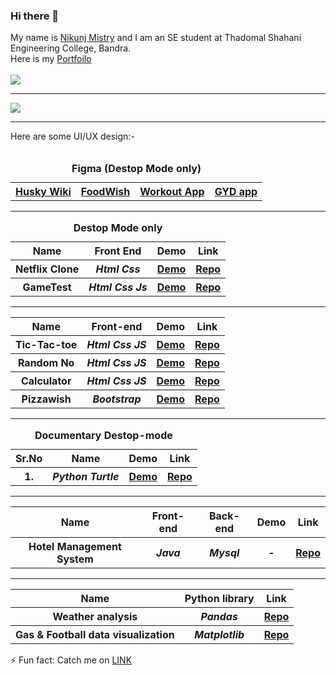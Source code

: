 ### Hi there 👋
My name is <a href="https://www.linkedin.com/in/nikunj-mistry-b03993223/">Nikunj Mistry</a> and I am an SE student at Thadomal Shahani Engineering College, Bandra.<br>
Here is my <a href="https://nikunjmistry22.github.io/Portfolio/" target="_blank" rel="noopener noreferrer">Portfoilo</a>
<br><br>
<img src="https://github-readme-stats.vercel.app/api?username=Nikunjmistry22&&show_icons=true&title_color=ffffff&icon_color=bb2acf&text_color=E8F9D3&bg_color=0A1731">
<hr>
<img src="https://github-readme-stats.vercel.app/api/top-langs/?username=Nikunjmistry22&&show_icons=true&title_color=ffffff&icon_color=bb2acf&text_color=E8F9D3&bg_color=0A1731">
<hr>
Here are some UI/UX design:- 
<br><br>
<table>
  <caption><b>Figma (Destop Mode only)</b></caption>
  <tr>
    <th> <a href="https://www.figma.com/proto/UrCBeA0VsY2DGk0hLYYfYd/Husky-Wiki?node-id=1%3A2&scaling=scale-down&page-id=0%3A1&starting-point-node-id=1%3A2&show-proto-sidebar=1" target="_blank" rel="noopener noreferrer">Husky Wiki</a></th>
    <th> <a href="https://www.figma.com/proto/o2amK7tmPTNBK9jDiJotUe/FoodWish?node-id=2%3A5&scaling=scale-down&page-id=0%3A1" target="_blank" rel="noopener noreferrer">FoodWish</a> </th>
    <th> <a href="https://www.figma.com/proto/Y3CDdBsRxNO4eKoOMpLlOI/Workout?node-id=111%3A15&scaling=scale-down&page-id=0%3A1" target="_blank" rel="noopener noreferrer">Workout App</a></th>
     <th> <a href="https://www.figma.com/proto/dJOyZvmNIAInOxXS6LTfee/Untitled?node-id=1%3A2&scaling=scale-down&page-id=0%3A1&starting-point-node-id=1%3A2" target="_blank" rel="noopener noreferrer">GYD app</a></th>
    
  </table>
<hr>
<table>
  <caption><b>Destop Mode only</b></caption>
  <tr>
    <th>Name</th>
    <th>Front End </th>
    <th>Demo</th>
    <th>Link</th>
  </tr>
  <tr>
    <th>Netflix Clone</th>
    <th><i>Html Css</i></th>
    <th> <a href="https://nikunjmistry22.github.io/Netflix-Clone/" target="_blank" rel="noopener noreferrer">Demo</a></th>
    <th> <a href="https://github.com/Nikunjmistry22/Netflix-Clone" target="_blank" rel="noopener noreferrer">Repo</a></th>
  </tr>
  <tr>
    <th>GameTest</th>
    <th><i>Html Css Js</i></th>
    <th> <a href="https://nikunjmistry22.github.io/GameTest/" target="_blank" rel="noopener noreferrer">Demo</a></th>
    <th> <a href="https://github.com/Nikunjmistry22/GameTest" target="_blank" rel="noopener noreferrer">Repo</a></th>
  </tr>
  
  </table>
<hr>
<table>
  <tr>
    <th>Name</th>
    <th>Front-end</th>
    <th>Demo</th>
    <th>Link</th>
  </tr>
  <tr>
    <th>Tic-Tac-toe</th>
    <th><i>Html Css JS</i></th>
    <th> <a href="https://nikunjmistry22.github.io/Tick-tac-toe/" target="_blank" rel="noopener noreferrer">Demo</a></th>
    <th> <a href="https://github.com/Nikunjmistry22/Tick-tac-toe" target="_blank" rel="noopener noreferrer">Repo</a></th>
  </tr>
   <tr>
    <th>Random No</th>
    <th><i>Html Css JS</i></th>
    <th> <a href="https://nikunjmistry22.github.io/Random_Genarator/" target="_blank" rel="noopener noreferrer">Demo</a></th>
    <th> <a href="https://github.com/Nikunjmistry22/Random_Genarator" target="_blank" rel="noopener noreferrer">Repo</a></th>
  </tr>
   <tr>
    <th>Calculator</th>
    <th><i>Html Css JS</i></th>
    <th> <a href="https://nikunjmistry22.github.io/Calculator/" target="_blank" rel="noopener noreferrer">Demo</a></th>
    <th> <a href="https://github.com/Nikunjmistry22/Calculator" target="_blank" rel="noopener noreferrer">Repo</a></th>
  </tr>
   <tr>
    <th>Pizzawish</th>
    <th><i>Bootstrap</i></th>
    <th> <a href="https://nikunjmistry22.github.io/Pizzawish/" target="_blank" rel="noopener noreferrer">Demo</a></th>
    <th> <a href="https://github.com/Nikunjmistry22/Pizzawish" target="_blank" rel="noopener noreferrer">Repo</a></th>
  </tr>
  </table>
  <hr>
  <table>
  <caption><b>Documentary Destop-mode</b></caption>
  <tr>
    <th>Sr.No</th>
    <th>Name </th>
    <th>Demo</th>
    <th>Link</th>
  </tr>
  <tr>
    <th>1.</th>
    <th><i>Python Turtle</i></th>
    <th> <a href="https://nikunjmistry22.github.io/Python_Turtle/" rel="noopener noreferrer">Demo</a></th>
    <th> <a href="https://github.com/Nikunjmistry22/Python_Turtle" rel="noopener noreferrer">Repo</a></th>
  </tr>
  
  </table>
  <hr>
  <table>
  <tr>
    <th>Name</th>
    <th>Front-end</th>
    <th>Back-end</th>
    <th>Demo</th>
    <th>Link</th>
  </tr>
  <tr>
    <th>Hotel Management System</th>
    <th><i>Java</i></th>
    <th><i>Mysql</i></th>
    <th>-</th>
    <th> <a href="https://github.com/Nikunjmistry22/mpr_java" target="_blank" rel="noopener noreferrer">Repo</a></th>
  </tr>
   
  </table>
  <hr>
  
  <table>
  <tr>
    <th>Name</th>
    <th>Python library</th>
    <th>Link</th>
  </tr>
  <tr>
    <th>Weather analysis</th>
    <th><i>Pandas</i></th>
    <th><a href="https://github.com/Nikunjmistry22/Data_Analysis/blob/main/Weather.ipynb" target="_blank" rel="noopener noreferrer">Repo</a></th>
      </tr>
   
  <tr>
    <th>Gas & Football data visualization</th>
    <th><i>Matplotlib</i></th>
    <th><a href="https://github.com/Nikunjmistry22/Data_Analysis/blob/main/matplotlib.ipynb" target="_blank" rel="noopener noreferrer">Repo</a></th>
      </tr>
  </table>
⚡ Fun fact: Catch me on <a href="https://www.instagram.com/nikunjmistry1000/">LINK</a>
